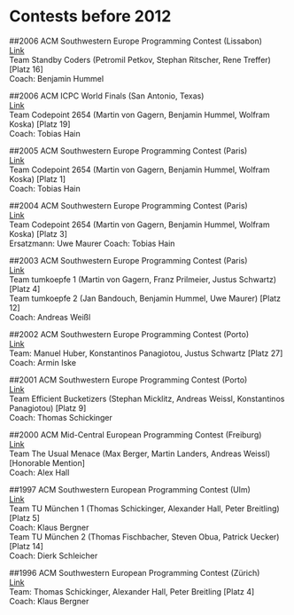 # Contests before 2012

##2006 ACM Southwestern Europe Programming Contest (Lissabon)  
[Link](http://swerc2006.googlepages.com/swerc2006results)  
Team Standby Coders (Petromil Petkov, Stephan Ritscher, Rene Treffer) [Platz 16]  
Coach: Benjamin Hummel

##2006 ACM ICPC World Finals (San Antonio, Texas)  
[Link](http://icpc.baylor.edu/icpc/Finals/Standings2006.html)  
Team Codepoint 2654 (Martin von Gagern, Benjamin Hummel, Wolfram Koska) [Platz 19]  
Coach: Tobias Hain

##2005 ACM Southwestern Europe Programming Contest (Paris)  
[Link](http://www.polytechnique.edu/icpc2005/2005/ranking.html)  
Team Codepoint 2654 (Martin von Gagern, Benjamin Hummel, Wolfram Koska) [Platz 1]  
Coach: Tobias Hain

##2004 ACM Southwestern Europe Programming Contest (Paris)  
[Link](http://www.acm.polytechnique.fr/2004/results/report.html)  
Team Codepoint 2654 (Martin von Gagern, Benjamin Hummel, Wolfram Koska) [Platz 3]  
Ersatzmann: Uwe Maurer
Coach: Tobias Hain

##2003 ACM Southwestern Europe Programming Contest (Paris)  
[Link](http://icpc.baylor.edu/past/icpc2004/RegReport/icpc.baylor.edu/regionals/ViewRegionalStandings5df0.html?ContestID=657)  
Team tumkoepfe 1 (Martin von Gagern, Franz Prilmeier, Justus Schwartz) [Platz 4]  
Team tumkoepfe 2 (Jan Bandouch, Benjamin Hummel, Uwe Maurer) [Platz 12]  
Coach: Andreas Weißl

##2002 ACM Southwestern Europe Programming Contest (Porto)  
[Link](http://icpc.baylor.edu/past/icpc2003/regionals/Reports/icpc.baylor.edu/icpc/regionals/SWERC02/index.html)  
Team: Manuel Huber, Konstantinos Panagiotou, Justus Schwartz [Platz 27]  
Coach: Armin Iske

##2001 ACM Southwestern Europe Programming Contest (Porto)  
[Link](http://icpc.baylor.edu/past/icpc2002/regionals/SWERC01/default.asp)  
Team Efficient Bucketizers (Stephan Micklitz, Andreas Weissl, Konstantinos Panagiotou) [Platz 9]  
Coach: Thomas Schickinger

##2000 ACM Mid-Central European Programming Contest (Freiburg)  
[Link](http://icpc.baylor.edu/past/icpc2001/regionals/MCEurope00/)  
Team The Usual Menace (Max Berger, Martin Landers, Andreas Weissl) [Honorable Mention]  
Coach: Alex Hall

##1997 ACM Southwestern European Programming Contest (Ulm)  
[Link](http://www.informatik.uni-ulm.de/acm/Regionals/1997/)  
Team TU München 1 (Thomas Schickinger, Alexander Hall, Peter Breitling) [Platz 5]  
Coach: Klaus Bergner  
Team TU München 2 (Thomas Fischbacher, Steven Obua, Patrick Uecker) [Platz 14]  
Coach: Dierk Schleicher

##1996 ACM Southwestern European Programming Contest (Zürich)  
[Link](http://www.informatik.uni-ulm.de/acm/Regionals/1996/)  
Team: Thomas Schickinger, Alexander Hall, Peter Breitling [Platz 4]  
Coach: Klaus Bergner

